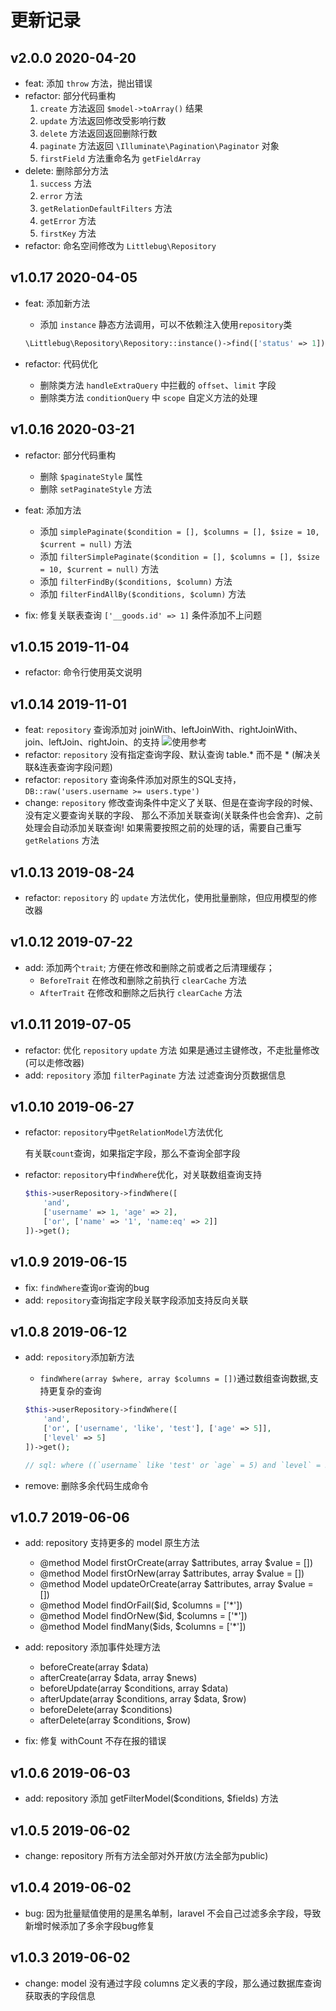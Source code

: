 更新记录
=======

v2.0.0 2020-04-20
-----------------
- feat: 添加 `throw` 方法，抛出错误
- refactor: 部分代码重构
    1. `create` 方法返回 `$model->toArray()` 结果
    2. `update` 方法返回修改受影响行数
    3. `delete` 方法返回返回删除行数
    4. `paginate` 方法返回 `\Illuminate\Pagination\Paginator` 对象
    5. `firstField` 方法重命名为 `getFieldArray`
- delete: 删除部分方法
    1. `success` 方法
    2. `error` 方法
    3. `getRelationDefaultFilters` 方法
    4. `getError` 方法
    5. `firstKey` 方法
- refactor: 命名空间修改为 `Littlebug\Repository`

v1.0.17 2020-04-05
------------------

- feat: 添加新方法 
    - 添加 `instance` 静态方法调用，可以不依赖注入使用`repository`类
    ```php
    \Littlebug\Repository\Repository::instance()->find(['status' => 1]);
    ```
  
- refactor: 代码优化
    - 删除类方法 `handleExtraQuery` 中拦截的 `offset`、`limit` 字段
    - 删除类方法 `conditionQuery` 中 `scope` 自定义方法的处理

v1.0.16 2020-03-21
------------------

- refactor: 部分代码重构
    * 删除 `$paginateStyle` 属性
    * 删除 `setPaginateStyle` 方法

- feat: 添加方法 
    * 添加 `simplePaginate($condition = [], $columns = [], $size = 10, $current = null)` 方法
    * 添加 `filterSimplePaginate($condition = [], $columns = [], $size = 10, $current = null)` 方法
    * 添加 `filterFindBy($conditions, $column)` 方法
    * 添加 `filterFindAllBy($conditions, $column)` 方法

- fix: 修复关联表查询 `['__goods.id' => 1]` 条件添加不上问题

v1.0.15 2019-11-04
------------------

- refactor: 命令行使用英文说明

v1.0.14 2019-11-01
------------------

- feat: `repository` 查询添加对 joinWith、leftJoinWith、rightJoinWith、join、leftJoin、rightJoin、的支持
![使用参考](https://wanchaochao.github.io/laravel-repository/docs/images/join.png 'join使用参考')
- refactor: `repository` 没有指定查询字段、默认查询 table.* 而不是 * (解决关联&连表查询字段问题)
- refactor: `repository` 查询条件添加对原生的SQL支持，`DB::raw('users.username >= users.type')`
- change: `repository` 修改查询条件中定义了关联、但是在查询字段的时候、没有定义要查询关联的字段、
那么不添加关联查询(关联条件也会舍弃)、之前处理会自动添加关联查询! 如果需要按照之前的处理的话，需要自己重写 
`getRelations` 方法

v1.0.13 2019-08-24
------------------

- refactor: `repository` 的 `update` 方法优化，使用批量删除，但应用模型的修改器

v1.0.12 2019-07-22
------------------

- add: 添加两个`trait`; 方便在修改和删除之前或者之后清理缓存；
    - `BeforeTrait` 在修改和删除之前执行 `clearCache` 方法
    - `AfterTrait` 在修改和删除之后执行 `clearCache` 方法

v1.0.11 2019-07-05
------------------

- refactor: 优化 `repository` `update` 方法 如果是通过主键修改，不走批量修改(可以走修改器)
- add: `repository` 添加 `filterPaginate` 方法 过滤查询分页数据信息

v1.0.10 2019-06-27
------------------

- refactor: `repository`中`getRelationModel`方法优化

    有关联`count`查询，如果指定字段，那么不查询全部字段

- refactor: `repository`中`findWhere`优化，对关联数组查询支持

    ```php
    $this->userRepository->findWhere([
        'and', 
        ['username' => 1, 'age' => 2],
        ['or', ['name' => '1', 'name:eq' => 2]]
    ])->get();
    ```

v1.0.9 2019-06-15
-----------------

- fix: `findWhere`查询`or`查询的bug 
- add: `repository`查询指定字段关联字段添加支持反向关联

v1.0.8 2019-06-12
-----------------

- add: `repository`添加新方法
    - `findWhere(array $where, array $columns = [])`通过数组查询数据,支持更复杂的查询
    
    ```php
    $this->userRepository->findWhere([
        'and',
        ['or', ['username', 'like', 'test'], ['age' => 5]],
        ['level' => 5]
    ])->get();
    
    // sql: where ((`username` like 'test' or `age` = 5) and `level` = 5)
    ```
- remove: 删除多余代码生成命令

v1.0.7 2019-06-06
-----------------

- add: repository 支持更多的 model 原生方法

     * @method Model firstOrCreate(array $attributes, array $value = [])
     * @method Model firstOrNew(array $attributes, array $value = [])
     * @method Model updateOrCreate(array $attributes, array $value = [])
     * @method Model findOrFail($id, $columns = ['*'])
     * @method Model findOrNew($id, $columns = ['*'])
     * @method Model findMany($ids, $columns = ['*'])
     
- add: repository 添加事件处理方法
    - beforeCreate(array $data)
    - afterCreate(array $data, array $news)
    - beforeUpdate(array $conditions, array $data)
    - afterUpdate(array $conditions, array $data, $row)
    - beforeDelete(array $conditions)
    - afterDelete(array $conditions, $row)

- fix: 修复 withCount 不存在报的错误

v1.0.6 2019-06-03
-----------------
- add: repository 添加 getFilterModel($conditions, $fields) 方法

v1.0.5 2019-06-02
-----------------

- change: repository 所有方法全部对外开放(方法全部为public)

v1.0.4 2019-06-02
-----------------

- bug: 因为批量赋值使用的是黑名单制，laravel 不会自己过滤多余字段，导致新增时候添加了多余字段bug修复

v1.0.3 2019-06-02
-----------------

- change: model 没有通过字段 columns 定义表的字段，那么通过数据库查询获取表的字段信息
